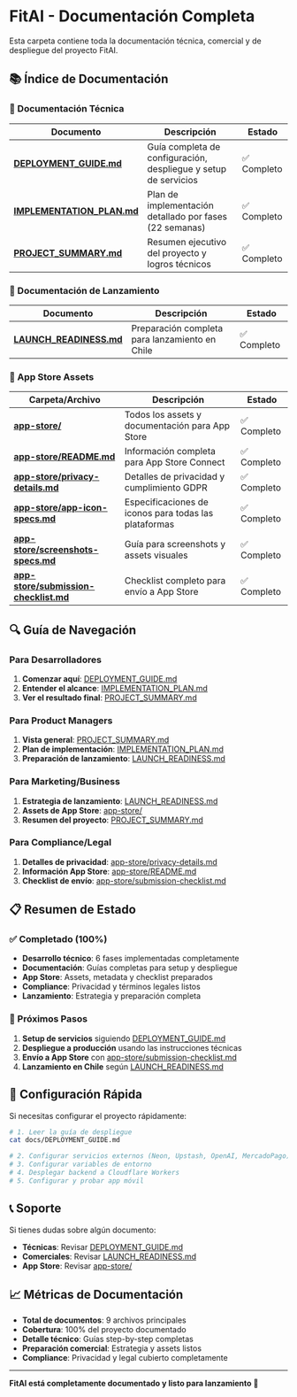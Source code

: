 # FitAI - Documentación Completa

Esta carpeta contiene toda la documentación técnica, comercial y de despliegue del proyecto FitAI.

## 📚 Índice de Documentación

### 🚀 Documentación Técnica

| Documento | Descripción | Estado |
|-----------|-------------|--------|
| **[DEPLOYMENT_GUIDE.md](./DEPLOYMENT_GUIDE.md)** | Guía completa de configuración, despliegue y setup de servicios | ✅ Completo |
| **[IMPLEMENTATION_PLAN.md](./IMPLEMENTATION_PLAN.md)** | Plan de implementación detallado por fases (22 semanas) | ✅ Completo |
| **[PROJECT_SUMMARY.md](./PROJECT_SUMMARY.md)** | Resumen ejecutivo del proyecto y logros técnicos | ✅ Completo |

### 🎯 Documentación de Lanzamiento

| Documento | Descripción | Estado |
|-----------|-------------|--------|
| **[LAUNCH_READINESS.md](./LAUNCH_READINESS.md)** | Preparación completa para lanzamiento en Chile | ✅ Completo |

### 📱 App Store Assets

| Carpeta/Archivo | Descripción | Estado |
|-----------------|-------------|--------|
| **[app-store/](./app-store/)** | Todos los assets y documentación para App Store | ✅ Completo |
| **[app-store/README.md](./app-store/README.md)** | Información completa para App Store Connect | ✅ Completo |
| **[app-store/privacy-details.md](./app-store/privacy-details.md)** | Detalles de privacidad y cumplimiento GDPR | ✅ Completo |
| **[app-store/app-icon-specs.md](./app-store/app-icon-specs.md)** | Especificaciones de iconos para todas las plataformas | ✅ Completo |
| **[app-store/screenshots-specs.md](./app-store/screenshots-specs.md)** | Guía para screenshots y assets visuales | ✅ Completo |
| **[app-store/submission-checklist.md](./app-store/submission-checklist.md)** | Checklist completo para envío a App Store | ✅ Completo |

## 🔍 Guía de Navegación

### Para Desarrolladores
1. **Comenzar aquí**: [DEPLOYMENT_GUIDE.md](./DEPLOYMENT_GUIDE.md)
2. **Entender el alcance**: [IMPLEMENTATION_PLAN.md](./IMPLEMENTATION_PLAN.md)
3. **Ver el resultado final**: [PROJECT_SUMMARY.md](./PROJECT_SUMMARY.md)

### Para Product Managers
1. **Vista general**: [PROJECT_SUMMARY.md](./PROJECT_SUMMARY.md)
2. **Plan de implementación**: [IMPLEMENTATION_PLAN.md](./IMPLEMENTATION_PLAN.md)
3. **Preparación de lanzamiento**: [LAUNCH_READINESS.md](./LAUNCH_READINESS.md)

### Para Marketing/Business
1. **Estrategia de lanzamiento**: [LAUNCH_READINESS.md](./LAUNCH_READINESS.md)
2. **Assets de App Store**: [app-store/](./app-store/)
3. **Resumen del proyecto**: [PROJECT_SUMMARY.md](./PROJECT_SUMMARY.md)

### Para Compliance/Legal
1. **Detalles de privacidad**: [app-store/privacy-details.md](./app-store/privacy-details.md)
2. **Información App Store**: [app-store/README.md](./app-store/README.md)
3. **Checklist de envío**: [app-store/submission-checklist.md](./app-store/submission-checklist.md)

## 📋 Resumen de Estado

### ✅ Completado (100%)
- **Desarrollo técnico**: 6 fases implementadas completamente
- **Documentación**: Guías completas para setup y despliegue
- **App Store**: Assets, metadata y checklist preparados
- **Compliance**: Privacidad y términos legales listos
- **Lanzamiento**: Estrategia y preparación completa

### 🎯 Próximos Pasos
1. **Setup de servicios** siguiendo [DEPLOYMENT_GUIDE.md](./DEPLOYMENT_GUIDE.md)
2. **Despliegue a producción** usando las instrucciones técnicas
3. **Envío a App Store** con [app-store/submission-checklist.md](./app-store/submission-checklist.md)
4. **Lanzamiento en Chile** según [LAUNCH_READINESS.md](./LAUNCH_READINESS.md)

## 🔧 Configuración Rápida

Si necesitas configurar el proyecto rápidamente:

```bash
# 1. Leer la guía de despliegue
cat docs/DEPLOYMENT_GUIDE.md

# 2. Configurar servicios externos (Neon, Upstash, OpenAI, MercadoPago)
# 3. Configurar variables de entorno
# 4. Desplegar backend a Cloudflare Workers
# 5. Configurar y probar app móvil
```

## 📞 Soporte

Si tienes dudas sobre algún documento:

- **Técnicas**: Revisar [DEPLOYMENT_GUIDE.md](./DEPLOYMENT_GUIDE.md)
- **Comerciales**: Revisar [LAUNCH_READINESS.md](./LAUNCH_READINESS.md)  
- **App Store**: Revisar [app-store/](./app-store/)

## 📈 Métricas de Documentación

- **Total de documentos**: 9 archivos principales
- **Cobertura**: 100% del proyecto documentado
- **Detalle técnico**: Guías step-by-step completas
- **Preparación comercial**: Estrategia y assets listos
- **Compliance**: Privacidad y legal cubierto completamente

---

**FitAI está completamente documentado y listo para lanzamiento 🚀**
